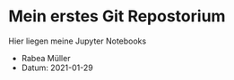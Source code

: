 # Mein erstes Git Repostorium

Hier liegen meine Jupyter Notebooks

- Rabea Müller
- Datum: 2021-01-29
